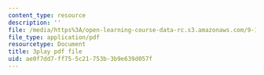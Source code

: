 ```yaml
---
content_type: resource
description: ''
file: /media/https%3A/open-learning-course-data-rc.s3.amazonaws.com/9-14-brain-structure-and-its-origins-spring-2014/ae0f7dd7ff755c21753b3b9e639d057f_555122.pdf
file_type: application/pdf
resourcetype: Document
title: 3play pdf file
uid: ae0f7dd7-ff75-5c21-753b-3b9e639d057f
---
```

